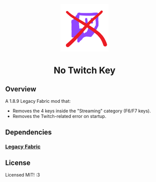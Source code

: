 <div align="center">
  <img src="fullres_icon.png" alt="logo" width="30%"/>
  <h1>No Twitch Key</h1>
</div>

## Overview
A 1.8.9 Legacy Fabric mod that:
- Removes the 4 keys inside the "Streaming" category (F6/F7 keys).
- Removes the Twitch-related error on startup.

## Dependencies

### [Legacy Fabric](https://legacyfabric.net/)

## License

Licensed MIT! :3